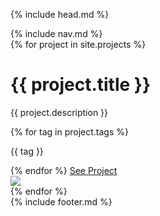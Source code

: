{% include head.md %}
<body id="body">
  {% include nav.md %}
  <div class="container">
    {% for project in site.projects %}
      <div class="project">
        <div class="description">
          <span>
            <h1>{{ project.title }}</h1>
            <p>{{ project.description }}</p>
            {% for tag in project.tags %}
              <p class="tag">{{ tag }}</p>
            {% endfor %}
          </span>
          <span>
            <a class="btn" href="{{ project.url }}">See Project</a>
          </span>
        </div>
        <div class="thumbnail">
          <img src="{{ project.thumbnail }}"></img>
        </div>
      </div>
    {% endfor %}
  </div>
  {% include footer.md %}
  <script src="https://cdn.jsdelivr.net/npm/js-cookie@2/src/js.cookie.min.js"></script>
  <script src="./assets/scripts/cookie.js"></script>
</body>

